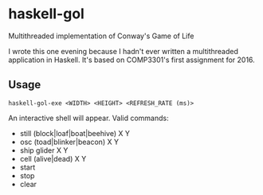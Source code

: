 # haskell-gol
Multithreaded implementation of Conway's Game of Life

I wrote this one evening because I hadn't ever written a multithreaded application in Haskell.
It's based on COMP3301's first assignment for 2016.

## Usage

`haskell-gol-exe <WIDTH> <HEIGHT> <REFRESH_RATE (ms)>`

An interactive shell will appear. Valid commands:

- still (block|loaf|boat|beehive) X Y
- osc (toad|blinker|beacon) X Y
- ship glider X Y
- cell (alive|dead) X Y
- start
- stop
- clear
